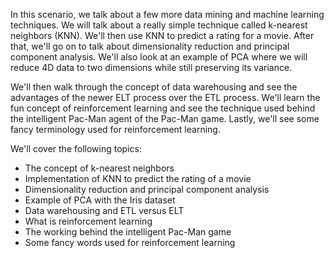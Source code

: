 In this scenario, we talk about a few more data mining and machine learning techniques. We will talk about a really simple technique called k-nearest neighbors (KNN). We'll then use KNN to predict a rating for a movie. After that, we'll go on to talk about dimensionality reduction and principal component analysis. We'll also look at an example of PCA where we will reduce 4D data to two dimensions while still preserving its variance.

We'll then walk through the concept of data warehousing and see the advantages of the newer ELT process over the ETL process. We'll learn the fun concept of reinforcement learning and see the technique used behind the intelligent Pac-Man agent of the Pac-Man game. Lastly, we'll see some fancy terminology used for reinforcement learning.

We'll cover the following topics:

- The concept of k-nearest neighbors
- Implementation of KNN to predict the rating of a movie
- Dimensionality reduction and principal component analysis
- Example of PCA with the Iris dataset
- Data warehousing and ETL versus ELT
- What is reinforcement learning
- The working behind the intelligent Pac-Man game
- Some fancy words used for reinforcement learning